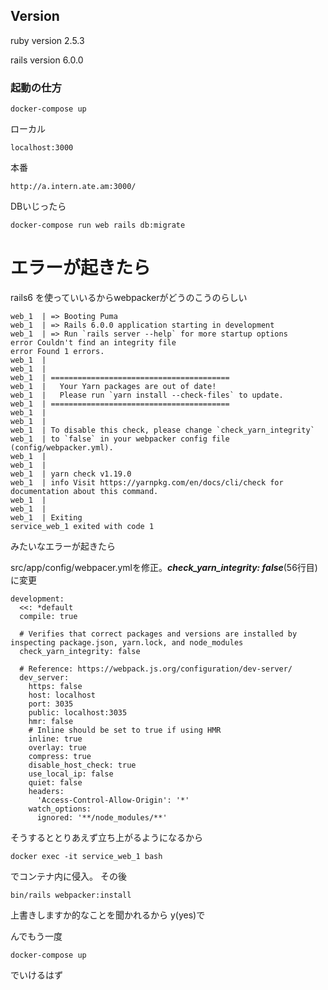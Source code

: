 ## Version
ruby version 2.5.3

rails version 6.0.0

### 起動の仕方

```
docker-compose up 
```

ローカル
```
localhost:3000
```

本番
```
http://a.intern.ate.am:3000/
```


DBいじったら
```
docker-compose run web rails db:migrate
```


# エラーが起きたら
rails6 を使っていいるからwebpackerがどうのこうのらしい

```
web_1  | => Booting Puma
web_1  | => Rails 6.0.0 application starting in development
web_1  | => Run `rails server --help` for more startup options
error Couldn't find an integrity file
error Found 1 errors.
web_1  |
web_1  |
web_1  | ========================================
web_1  |   Your Yarn packages are out of date!
web_1  |   Please run `yarn install --check-files` to update.
web_1  | ========================================
web_1  |
web_1  |
web_1  | To disable this check, please change `check_yarn_integrity`
web_1  | to `false` in your webpacker config file (config/webpacker.yml).
web_1  |
web_1  |
web_1  | yarn check v1.19.0
web_1  | info Visit https://yarnpkg.com/en/docs/cli/check for documentation about this command.
web_1  |
web_1  |
web_1  | Exiting
service_web_1 exited with code 1
```

みたいなエラーが起きたら

src/app/config/webpacer.ymlを修正。___check_yarn_integrity: false___(56行目) に変更
```
development:
  <<: *default
  compile: true

  # Verifies that correct packages and versions are installed by inspecting package.json, yarn.lock, and node_modules
  check_yarn_integrity: false

  # Reference: https://webpack.js.org/configuration/dev-server/
  dev_server:
    https: false
    host: localhost
    port: 3035
    public: localhost:3035
    hmr: false
    # Inline should be set to true if using HMR
    inline: true
    overlay: true
    compress: true
    disable_host_check: true
    use_local_ip: false
    quiet: false
    headers:
      'Access-Control-Allow-Origin': '*'
    watch_options:
      ignored: '**/node_modules/**'
```

そうするととりあえず立ち上がるようになるから

```
docker exec -it service_web_1 bash
```

でコンテナ内に侵入。
その後
```
bin/rails webpacker:install
```

上書きしますか的なことを聞かれるから
y(yes)で

んでもう一度
```
docker-compose up
```
でいけるはず
